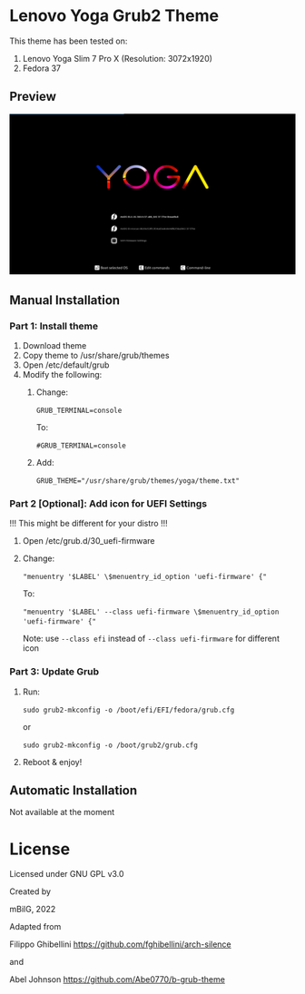 # Lenovo Yoga Grub2 Theme

This theme has been tested on:
1. Lenovo Yoga Slim 7 Pro X (Resolution: 3072x1920)
2. Fedora 37


## Preview

![alt text](https://github.com/mBilG/lenovo-yoga-grub-theme/blob/main/preview-yoga-grub-theme.png?raw=true)

## Manual Installation
### Part 1: Install theme
1. Download theme
2. Copy theme to /usr/share/grub/themes
3. Open /etc/default/grub
4. Modify the following:
    1. Change:
    
        `GRUB_TERMINAL=console`
    
        To:
    
        `#GRUB_TERMINAL=console`
    
    2. Add:

        `GRUB_THEME="/usr/share/grub/themes/yoga/theme.txt"`



### Part 2 [Optional]: Add icon for UEFI Settings
!!! This might be different for your distro !!!
1. Open /etc/grub.d/30_uefi-firmware
2. Change:

    `"menuentry '$LABEL' \$menuentry_id_option 'uefi-firmware' {"`
    
    To:

    `"menuentry '$LABEL' --class uefi-firmware \$menuentry_id_option 'uefi-firmware' {"`

    Note: use `--class efi` instead of `--class uefi-firmware` for different icon

### Part 3: Update Grub
1. Run:

    `sudo grub2-mkconfig -o /boot/efi/EFI/fedora/grub.cfg`

    or

    `sudo grub2-mkconfig -o /boot/grub2/grub.cfg`

2. Reboot & enjoy!

## Automatic Installation
Not available at the moment

# License

Licensed under GNU GPL v3.0

Created by

mBilG, 2022

Adapted from 

Filippo Ghibellini https://github.com/fghibellini/arch-silence

and

Abel Johnson https://github.com/Abe0770/b-grub-theme
